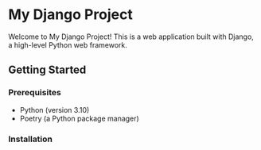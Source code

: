 # My Django Project

Welcome to My Django Project! This is a web application built with Django, a high-level Python web framework.

## Getting Started

### Prerequisites

- Python (version 3.10)
- Poetry (a Python package manager)

### Installation


